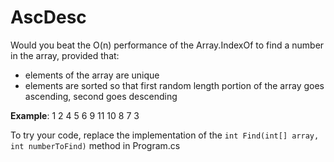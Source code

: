 # AscDesc

Would you beat the O(n) performance of the Array.IndexOf to find a number in the array, provided that:

- elements of the array are unique
- elements are sorted so that first random length portion of the array goes ascending, second goes descending

**Example**: 1 2 4 5 6 9 11 10 8 7 3

To try your code, replace the implementation of the `int Find(int[] array, int numberToFind)` method in Program.cs
